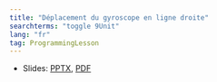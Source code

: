 ```yaml
---
title: "Déplacement du gyroscope en ligne droite"
searchterms: "toggle 9Unit"
lang: "fr"
tag: ProgrammingLesson
---
```

 <ul>
 <li class="ng-binding">Slides:
 <a href="ProgrammingLessons/FLL-RD-32-U9-Déplacement-du-gyroscope-en-ligne-droite.pptx">PPTX</a>,
 <a href="ProgrammingLessons/FLL-RD-32-U9-Déplacement-du-gyroscope-en-ligne-droite.pdf">PDF</a>
 </li>
 </ul>

